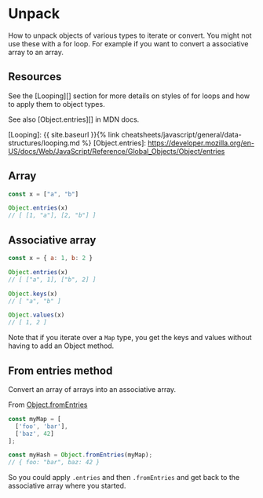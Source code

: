 # Unpack

How to unpack objects of various types to iterate or convert. You might not use these with a for loop. For example if you want to convert a associative array to an array.


## Resources

See the [Looping][] section for more details on styles of for loops and how to apply them to object types.

See also [Object.entries][] in MDN docs.

[Looping]: {{ site.baseurl }}{% link cheatsheets/javascript/general/data-structures/looping.md %}
[Object.entries]: https://developer.mozilla.org/en-US/docs/Web/JavaScript/Reference/Global_Objects/Object/entries


## Array

```javascript
const x = ["a", "b"]

Object.entries(x)
// [ [1, "a"], [2, "b"] ]
```


## Associative array

```javascript
const x = { a: 1, b: 2 }

Object.entries(x)
// [ ["a", 1], ["b", 2] ]

Object.keys(x)
// [ "a", "b" ]

Object.values(x)
// [ 1, 2 ]
```

Note that if you iterate over a `Map` type, you get the keys and values without having to add an Object method.


## From entries method

Convert an array of arrays into an associative array.

From [Object.fromEntries](https://developer.mozilla.org/en-US/docs/Web/JavaScript/Reference/Global_Objects/Object/fromEntries)

```javascript
const myMap = [
  ['foo', 'bar'],
  ['baz', 42]
];

const myHash = Object.fromEntries(myMap);
// { foo: "bar", baz: 42 }
```

So you could apply `.entries` and then `.fromEntries` and get back to the associative array where you started.
